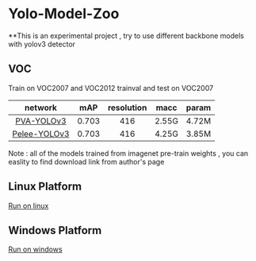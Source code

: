 # Yolo-Model-Zoo

**This is an experimental project , try to use different backbone models with yolov3 detector

## VOC

Train on VOC2007 and VOC2012 trainval and test on VOC2007

network|mAP|resolution|macc|param|
:---:|:---:|:---:|:---:|:---:|
[PVA-YOLOv3](https://github.com/sanghoon/pva-faster-rcnn)|0.703|416|2.55G|4.72M|
[Pelee-YOLOv3](https://github.com/Robert-JunWang/Pelee)|0.703|416|4.25G|3.85M|

Note : all of the models trained from imagenet pre-train weights , you can easlity to find download link from author's page

## Linux Platform

[Run on linux](https://github.com/eric612/MobileNet-YOLO)

## Windows Platform

[Run on windows](https://github.com/eric612/Caffe-YOLOv2-Windows)
